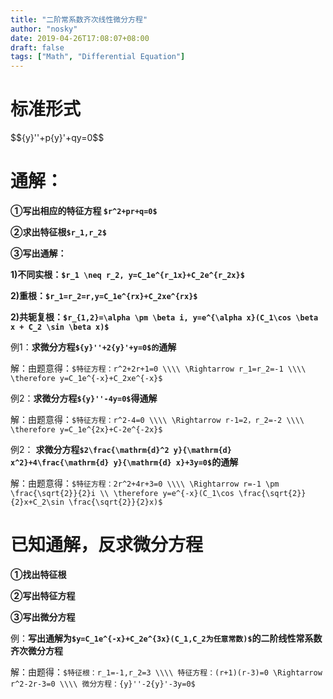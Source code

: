 ```yaml
---
title: "二阶常系数齐次线性微分方程"
author: "nosky"
date: 2019-04-26T17:08:07+08:00
draft: false
tags: ["Math", "Differential Equation"]
---
```


# 标准形式

<div>$${y}''+p{y}'+qy=0$$</div>

# 通解：

**①写出相应的特征方程 `$r^2+pr+q=0$`**

**②求出特征根`$r_1,r_2$`**

**③写出通解：**

**1)不同实根：`$r_1 \neq r_2, y=C_1e^{r_1x}+C_2e^{r_2x}$`**

**2)重根：`$r_1=r_2=r,y=C_1e^{rx}+C_2xe^{rx}$`**

**2)共轭复根：`$r_{1,2}=\alpha \pm \beta i, y=e^{\alpha x}(C_1\cos \beta x + C_2 \sin \beta x)$`**

例1：**求微分方程`${y}''+2{y}'+y=0$的`通解**

解：由题意得：`$特征方程：r^2+2r+1=0 \\\\
            \Rightarrow r_1=r_2=-1 \\\\
            \therefore y=C_1e^{-x}+C_2xe^{-x}$`

例2：**求微分方程`${y}''-4y=0$`得通解**

解：由题意得：`$特征方程：r^2-4=0 \\\\
            \Rightarrow r-1=2，r_2=-2 \\\\
            \therefore y=C_1e^{2x}+C-2e^{-2x}$`

例2： **求微分方程`$2\frac{\mathrm{d}^2 y}{\mathrm{d} x^2}+4\frac{\mathrm{d} y}{\mathrm{d} x}+3y=0$`的通解**

解：由题意得：`$特征方程：2r^2+4r+3=0 \\\\
            \Rightarrow r=-1 \pm \frac{\sqrt{2}}{2}i \\
            \therefore y=e^{-x}(C_1\cos \frac{\sqrt{2}}{2}x+C_2\sin \frac{\sqrt{2}}{2}x)$`

# 已知通解，反求微分方程

**①找出特征根**

**②写出特征方程**

**③写出微分方程**

例：**写出通解为`$y=C_1e^{-x}+C_2e^{3x}(C_1,C_2为任意常数)$`的二阶线性常系数齐次微分方程**

解：由题得：`$特征根：r_1=-1,r_2=3 \\\\
           特征方程：(r+1)(r-3)=0 \Rightarrow r^2-2r-3=0 \\\\
           微分方程：{y}''-2{y}'-3y=0$`